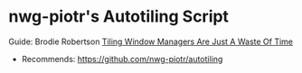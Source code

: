 # nwg-piotr's Autotiling Script
Guide: Brodie Robertson [Tiling Window Managers Are Just A Waste Of Time](https://youtu.be/b5kaEtv0BtE)
- Recommends: https://github.com/nwg-piotr/autotiling
